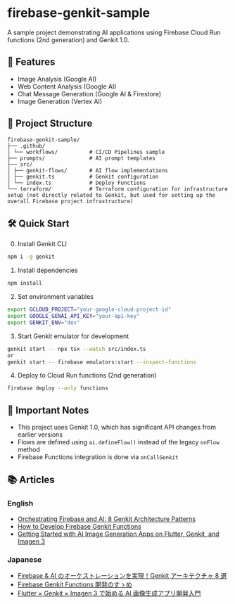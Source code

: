 # firebase-genkit-sample

A sample project demonstrating AI applications using Firebase Cloud Run functions (2nd generation) and Genkit 1.0.

## 🚀 Features

- Image Analysis (Google AI)
- Web Content Analysis (Google AI)
- Chat Message Generation (Google AI & Firestore)
- Image Generation (Vertex AI)

## 📁 Project Structure

```plain
firebase-genkit-sample/
├── .github/
│ └── workflows/          # CI/CD Pipelines sample
├── prompts/              # AI prompt templates
├── src/
│ ├── genkit-flows/       # AI flow implementations
│ ├── genkit.ts           # Genkit configuration
│ └── index.ts            # Deploy Functions
└── terraform/            # Terraform configuration for infrastructure setup (not directly related to Genkit, but used for setting up the overall Firebase project infrastructure)
```

## 🛠 Quick Start

0. Install Genkit CLI

```bash
npm i -g genkit
```

1. Install dependencies

```bash
npm install
```

2. Set environment variables

```bash
export GCLOUD_PROJECT="your-google-cloud-project-id"
export GOOGLE_GENAI_API_KEY="your-api-key"
export GENKIT_ENV="dev"
```

3. Start Genkit emulator for development

```bash
genkit start -- npx tsx --watch src/index.ts
or
genkit start -- firebase emulators:start --inspect-functions
```

4. Deploy to Cloud Run functions (2nd generation)

```bash
firebase deploy --only functions
```

## 📝 Important Notes

- This project uses Genkit 1.0, which has significant API changes from earlier versions
- Flows are defined using `ai.defineFlow()` instead of the legacy `onFlow` method
- Firebase Functions integration is done via `onCallGenkit`

## 📚 Articles

### English

- [Orchestrating Firebase and AI: 8 Genkit Architecture Patterns](https://medium.com/@nozomi-koborinai/orchestrating-firebase-and-ai-8-genkit-architecture-patterns-12e44db40345)
- [How to Develop Firebase Genkit Functions](https://medium.com/@nozomi-koborinai/how-to-develop-firebase-genkit-functions-2677b386a227)
- [Getting Started with AI Image Generation Apps on Flutter, Genkit, and Imagen 3](https://medium.com/@nozomi-koborinai/getting-started-with-ai-image-generation-apps-on-flutter-genkit-and-imagen-3-9a83c63cbdf3)

### Japanese

- [Firebase & AI のオーケストレーションを実現！Genkit アーキテクチャ 8 選](https://zenn.dev/nozomi_cobo/articles/genkit-architecture)
- [Firebase Genkit Functions 開発のすゝめ](https://zenn.dev/nozomi_cobo/articles/genkit-emulator-suite)
- [Flutter × Genkit × Imagen 3 で始める AI 画像生成アプリ開発入門](https://zenn.dev/nozomi_cobo/articles/flutter-genkit-imagen)
